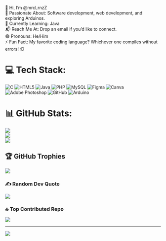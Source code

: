 👋 Hi, I’m @mrcLrnzZ  
👀 Passionate About: Software development, web development, and exploring Arduinos.  
🌱 Currently Learning: Java  
📬 Reach Me At: Drop an email if you’d like to connect.  
😄 Pronouns: He/Him  
⚡ Fun Fact: My favorite coding language? Whichever one compiles without errors! :D

# 💻 Tech Stack:
![C](https://img.shields.io/badge/c-%2300599C.svg?style=for-the-badge&logo=c&logoColor=white) ![HTML5](https://img.shields.io/badge/html5-%23E34F26.svg?style=for-the-badge&logo=html5&logoColor=white) ![Java](https://img.shields.io/badge/java-%23ED8B00.svg?style=for-the-badge&logo=openjdk&logoColor=white) ![PHP](https://img.shields.io/badge/php-%23777BB4.svg?style=for-the-badge&logo=php&logoColor=white) ![MySQL](https://img.shields.io/badge/mysql-4479A1.svg?style=for-the-badge&logo=mysql&logoColor=white) ![Figma](https://img.shields.io/badge/figma-%23F24E1E.svg?style=for-the-badge&logo=figma&logoColor=white) ![Canva](https://img.shields.io/badge/Canva-%2300C4CC.svg?style=for-the-badge&logo=Canva&logoColor=white) ![Adobe Photoshop](https://img.shields.io/badge/adobe%20photoshop-%2331A8FF.svg?style=for-the-badge&logo=adobe%20photoshop&logoColor=white) ![GitHub](https://img.shields.io/badge/github-%23121011.svg?style=for-the-badge&logo=github&logoColor=white) ![Arduino](https://img.shields.io/badge/-Arduino-00979D?style=for-the-badge&logo=Arduino&logoColor=white)
# 📊 GitHub Stats:
![](https://github-readme-stats.vercel.app/api?username=mrcLrnzZ&theme=one_dark_pro&hide_border=false&include_all_commits=true&count_private=true)<br/>
![](https://nirzak-streak-stats.vercel.app/?user=mrcLrnzZ&theme=one_dark_pro&hide_border=false)<br/>
![](https://github-readme-stats.vercel.app/api/top-langs/?username=mrcLrnzZ&theme=one_dark_pro&hide_border=false&include_all_commits=true&count_private=true&layout=compact)

## 🏆 GitHub Trophies
![](https://github-profile-trophy.vercel.app/?username=mrcLrnzZ&theme=onedark&no-frame=true&no-bg=false&margin-w=4)

### ✍️ Random Dev Quote
![](https://quotes-github-readme.vercel.app/api?type=horizontal&theme=radical)

### 🔝 Top Contributed Repo
![](https://github-contributor-stats.vercel.app/api?username=mrcLrnzZ&limit=5&theme=dark&combine_all_yearly_contributions=true)

---
[![](https://visitcount.itsvg.in/api?id=mrcLrnzZ&icon=0&color=0)](https://visitcount.itsvg.in)

<!-- Proudly created with GPRM ( https://gprm.itsvg.in ) -->
<!---
mrcLrnzZ/mrcLrnzZ is a ✨ special ✨ repository because its `README.md` (this file) appears on your GitHub profile.
You can click the Preview link to take a look at your changes.
--->
